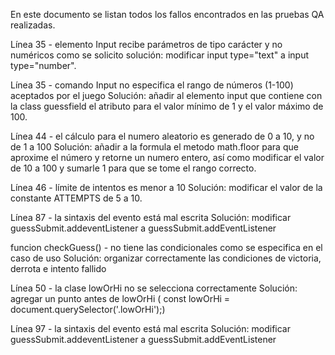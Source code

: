 En este documento se listan todos los fallos encontrados en las pruebas QA realizadas.

Línea 35 - elemento Input recibe parámetros de tipo carácter y no numéricos como se solicito
solución: modificar input type="text" a input type="number".

Línea 35 - comando Input no especifica el rango de números (1-100) aceptados por el juego
Solución: añadir al elemento input que contiene con la class guessfield el atributo para el valor mínimo de 1 y el valor máximo de 100.

Línea 44 - el cálculo para el numero aleatorio es generado de 0 a 10, y no de 1 a 100
Solución: añadir a la formula el metodo math.floor para que aproxime el número y retorne un numero entero, así como modificar el valor de 10 a 100 y sumarle 1 para que se tome el rango correcto.

Línea 46 - límite de intentos es menor a 10
Solución: modificar el valor de la constante ATTEMPTS de 5 a 10.

Línea 87 - la sintaxis del evento está mal escrita
Solución: modificar guessSubmit.addeventListener a guessSubmit.addEventListener

funcion checkGuess() - no tiene las condicionales como se especifica en el caso de uso
Solución: organizar correctamente las condiciones de victoria, derrota e intento fallido

Línea 50 - la clase lowOrHi no se selecciona correctamente
Solución: agregar un punto antes de lowOrHi ( const lowOrHi = document.querySelector('.lowOrHi');)

Línea 97 - la sintaxis del evento está mal escrita
Solución: modificar guessSubmit.addeventListener a guessSubmit.addEventListener
